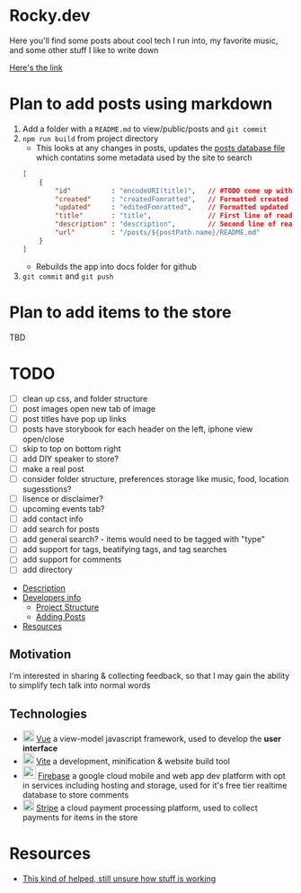 # Rocky.dev
Here you'll find some posts about cool tech I run into, my favorite music, and some other stuff I like to write down

[Here's the link](https://BarakBinyamin.github.io/)

# Plan to add posts using markdown
1. Add a folder with a `README.md` to view/public/posts and `git commit`
2. `npm run build` from project directory
    - This looks at any changes in posts, updates the [posts database file](view/public/posts/posts.json) which contatins some metadata used by the site to search
    ```json
    [
        {
            "id"          : "encodeURI(title)",   // #TODO come up with reliab le website link  
            "created"     : "createdFomratted",   // Formatted created date
            "updated"     : "editedFomratted",    // Formatted updated date
            "title"       : "title",              // First line of readme
            "description" : "description",        // Second line of readme
            "url"         : "/posts/${postPath.name}/README.md"
        }
    ]
    ```
    - Rebuilds the app into docs folder for github
3. `git commit` and `git push`

# Plan to add items to the store
TBD

# TODO
- [ ] clean up css, and folder structure 
- [ ] post images open new tab of image
- [ ] post titles have pop up links
- [ ] posts have storybook for each header on the left, iphone view open/close
- [ ] skip to top on bottom right
- [ ] add DIY speaker to store?
- [ ] make a real post
- [ ] consider folder structure, preferences storage like music, food, location sugesstions?
- [ ] lisence or disclaimer?
- [ ] upcoming events tab?
- [ ] add contact info
- [ ] add search for posts
- [ ] add general search? - items would need to be tagged with "type"
- [ ] add support for tags, beatifying tags, and tag searches
- [ ] add support for comments
- [ ] add directory
- [Description]()  
- [Developers info]()  
    - [Project Structure]()
    - [Adding Posts]()
- [Resources]()

## Motivation
I'm interested in sharing & collecting feedback, so that I may gain the ability to simplify tech talk into normal words

## Technologies
- <img text-align="center" src="https://vuejs.org/logo.svg" height="20px"/>  [Vue](https://vuejs.org/) a view-model javascript framework, used to develop the **user interface**
- <img text-align="center" src="https://vitejs.dev/logo.svg" height="20px"/> [Vite](https://vitejs.dev/) a development, minification & website build tool
- <img text-align="center" src="https://assets.stickpng.com/images/5847f40ecef1014c0b5e488a.png" height="23px"/> [Firebase](https://firebase.google.com/) a google cloud mobile and web app dev platform with opt in services including hosting and storage, used for it's free tier realtime database to store comments
- <img text-align="center" src="https://cdn.icon-icons.com/icons2/2699/PNG/512/stripe_logo_icon_167962.png" height="20px"/> [Stripe](https://stripe.com/pricing) a cloud payment processing platform, used to collect payments for items in the store

# Resources
- [This kind of helped, still unsure how stuff is working](https://firebase.google.com/docs/database/web/read-and-write#web-modular-api_1)